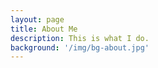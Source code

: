 ```yaml
---
layout: page
title: About Me
description: This is what I do.
background: '/img/bg-about.jpg'
---
```



